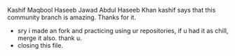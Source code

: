 Kashif Maqbool
Haseeb Jawad
Abdul Haseeb Khan
kashif says that this community branch is amazing.
Thanks for it.

- sry i made an fork and practicing using ur repositories, if u had it as chill, merge it also. thank u.
- closing this file.

